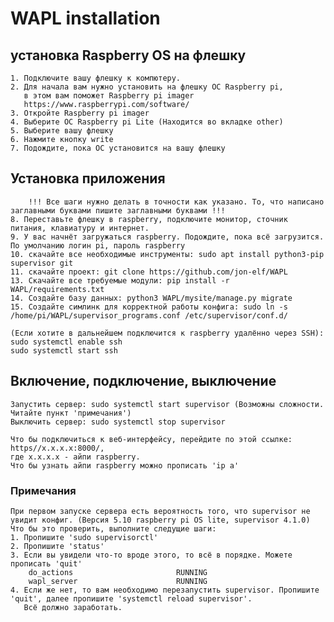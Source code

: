 # WAPL installation

## установка Raspberry OS на флешку
    1. Подключите вашу флешку к компютеру.
    2. Для начала вам нужно установить на флешку ОС Raspberry pi, 
       в этом вам поможет Raspberry pi imager  
       https://www.raspberrypi.com/software/
    3. Откройте Raspberry pi imager
    4. Выберите ОС Raspberry pi Lite (Находится во вкладке other)
    5. Выберите вашу флешку
    6. Нажмите кнопку write
    7. Подождите, пока ОС установится на вашу флешку

    
## Установка приложения
        !!! Все шаги нужно делать в точности как указано. То, что написано заглавными буквами пишите заглавными буквами !!!
    8. Переставьте флешку в raspberry, подключите монитор, сточник питания, клавиатуру и интернет.
    9. У вас начнёт загружаться raspberry. Подождите, пока всё загрузится. По умолчанию логин pi, пароль raspberry
    10. скачайте все необходимые инструменты: sudo apt install python3-pip supervisor git
    11. скачайте проект: git clone https://github.com/jon-elf/WAPL
    13. Скачайте все требуемые модули: pip install -r WAPL/requirements.txt
    14. Создайте базу данных: python3 WAPL/mysite/manage.py migrate
    15. Создайте симлинк для корректной работы конфига: sudo ln -s /home/pi/WAPL/supervisor_programs.conf /etc/supervisor/conf.d/
    
    (Если хотите в дальнейшем подключится к raspberry удалённо через SSH): 
    sudo systemctl enable ssh
    sudo systemctl start ssh
    
## Включение, подключение, выключение
    Запустить сервер: sudo systemctl start supervisor (Возможны сложности. Читайте пункт 'примечания')
    Выключить сервер: sudo systemctl stop supervisor
    
    Что бы подключиться к веб-интерфейсу, перейдите по этой ссылке: https//x.x.x.x:8000/, 
    где x.x.x.x - айпи raspberry. 
    Что бы узнать айпи raspberry можно прописать 'ip a'
    
### Примечания
    При первом запуске сервера есть вероятность того, что supervisor не увидит конфиг. (Версия 5.10 raspberry pi OS lite, supervisor 4.1.0)
    Что бы это проверить, выполните следущие шаги:
    1. Пропишите 'sudo supervisorctl'
    2. Пропишите 'status'
    3. Если вы увидели что-то вроде этого, то всё в порядке. Можете прописать 'quit'
        do_actions                       RUNNING
        wapl_server                      RUNNING
    4. Если же нет, то вам необходимо перезапустить supervisor. Пропишите 'quit', далее пропишите 'systemctl reload supervisor'.
       Всё должно заработать.
 

        

